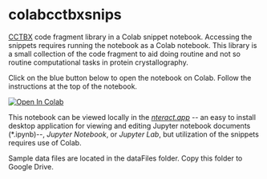 # colabcctbxsnips

[CCTBX](https://cci.lbl.gov/docs/cctbx/) code fragment library in a Colab snippet notebook. Accessing the snippets requires running the notebook as a Colab notebook. This library is a small collection of the code fragment to aid doing routine and not so routine computational tasks in protein crystallography.

Click on the blue button below to open the notebook on Colab. Follow the instructions at the top of the notebook.

<a href="https://colab.research.google.com/github/MooersLab/colabcctbxsnips/blob/main/colabcctbxsnips.ipynb" target="_parent"><img src="https://colab.research.google.com/assets/colab-badge.svg" alt="Open In Colab"/></a>

This notebook can be viewed locally in the [*nteract.app*](https://nteract.io/) -- an easy to install desktop application for viewing and editing Jupyter notebook documents (*.ipynb)--, *Jupyter Notebook*, or *Jupyter Lab*, but utilization of the snippets requires use of Colab.

Sample data files are located in the dataFiles folder.
Copy this folder to Google Drive.
